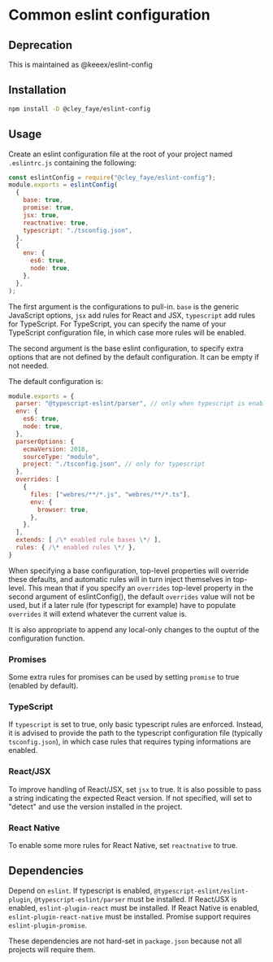 Common eslint configuration
===========================

Deprecation
-----------
This is maintained as @keeex/eslint-config

Installation
------------

```bash
npm install -D @cley_faye/eslint-config
```

Usage
-----
Create an eslint configuration file at the root of your project named
`.eslintrc.js` containing the following:

```JavaScript
const eslintConfig = require("@cley_faye/eslint-config");
module.exports = eslintConfig(
  {
    base: true,
    promise: true,
    jsx: true,
    reactnative: true,
    typescript: "./tsconfig.json",
  },
  {
    env: {
      es6: true,
      node: true,
    },
  },
);
```

The first argument is the configurations to pull-in. `base` is the generic
JavaScript options, `jsx` add rules for React and JSX, `typescript` add rules
for TypeScript.
For TypeScript, you can specify the name of your TypeScript configuration file,
in which case more rules will be enabled.

The second argument is the base eslint configuration, to specify extra options
that are not defined by the default configuration. It can be empty if not
needed.

The default configuration is:

```JavaScript
module.exports = {
  parser: "@typescript-eslint/parser", // only when typescript is enabled
  env: {
    es6: true,
    node: true,
  },
  parserOptions: {
    ecmaVersion: 2018,
    sourceType: "module",
    project: "./tsconfig.json", // only for typescript
  },
  overrides: [
    {
      files: ["webres/**/*.js", "webres/**/*.ts"],
      env: {
        browser: true,
      },
    },
  ],
  extends: [ /\* enabled rule bases \*/ ],
  rules: { /\* enabled rules \*/ },
}
```

When specifying a base configuration, top-level properties will override these
defaults, and automatic rules will in turn inject themselves in top-level.
This mean that if you specify an `overrides` top-level property in the second
argument of eslintConfig(), the default `overrides` value will not be used, but
if a later rule (for typescript for example) have to populate `overrides` it
will extend whatever the current value is.

It is also appropriate to append any local-only changes to the ouptut of the
configuration function.

### Promises
Some extra rules for promises can be used by setting `promise` to true (enabled
by default).

### TypeScript
If `typescript` is set to true, only basic typescript rules are enforced.
Instead, it is advised to provide the path to the typescript configuration file
(typically `tsconfig.json`), in which case rules that requires typing
informations are enabled.

### React/JSX
To improve handling of React/JSX, set `jsx` to true.
It is also possible to pass a string indicating the expected React version.
If not specified, will set to "detect" and use the version installed in the
project.

### React Native
To enable some more rules for React Native, set `reactnative` to true.

Dependencies
------------

Depend on `eslint`.
If typescript is enabled, `@typescript-eslint/eslint-plugin`,
`@typescript-eslint/parser` must be installed.
If React/JSX is enabled, `eslint-plugin-react` must be installed.
If React Native is enabled, `eslint-plugin-react-native` must be installed.
Promise support requires `eslint-plugin-promise`.

These dependencies are not hard-set in `package.json` because not all projects
will require them.
